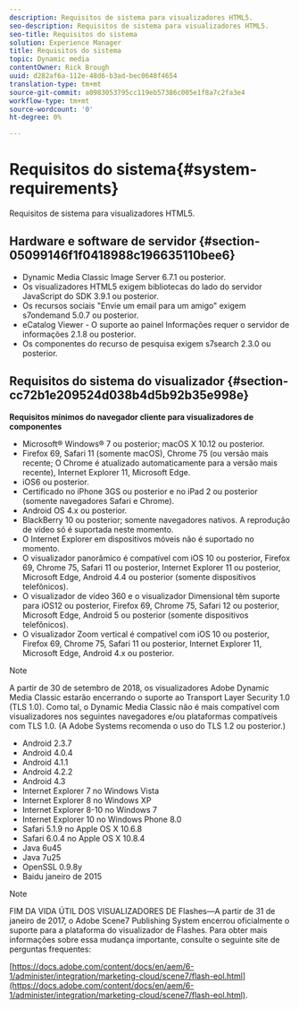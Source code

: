 ```yaml
---
description: Requisitos de sistema para visualizadores HTML5.
seo-description: Requisitos de sistema para visualizadores HTML5.
seo-title: Requisitos do sistema
solution: Experience Manager
title: Requisitos do sistema
topic: Dynamic media
contentOwner: Rick Brough
uuid: d282af6a-112e-48d6-b3ad-bec0648f4654
translation-type: tm+mt
source-git-commit: a0983053795cc119eb57386c005e1f8a7c2fa3e4
workflow-type: tm+mt
source-wordcount: '0'
ht-degree: 0%

---
```



# Requisitos do sistema{#system-requirements}

Requisitos de sistema para visualizadores HTML5.

<!-- Updated June 1, 2020 from https://wiki.corp.adobe.com/pages/viewpage.action?spaceKey=scene7qa&title=s7Viewers%2C+S7SDK%2C+S7OnDemand+Release+Notes - Contact is Sasha -->

## Hardware e software de servidor {#section-05099146f1f0418988c196635110bee6}

* Dynamic Media Classic Image Server 6.7.1 ou posterior.
* Os visualizadores HTML5 exigem bibliotecas do lado do servidor JavaScript do SDK 3.9.1 ou posterior.
* Os recursos sociais &quot;Envie um email para um amigo&quot; exigem s7ondemand 5.0.7 ou posterior.
* eCatalog Viewer - O suporte ao painel Informações requer o servidor de informações 2.1.8 ou posterior.
* Os componentes do recurso de pesquisa exigem s7search 2.3.0 ou posterior.

## Requisitos do sistema do visualizador {#section-cc72b1e209524d038b4d5b92b35e998e}

**Requisitos mínimos do navegador cliente para visualizadores de componentes**

* Microsoft® Windows® 7 ou posterior; macOS X 10.12 ou posterior.
* Firefox 69, Safari 11 (somente macOS), Chrome 75 (ou versão mais recente; O Chrome é atualizado automaticamente para a versão mais recente), Internet Explorer 11, Microsoft Edge.
* iOS6 ou posterior.
* Certificado no iPhone 3GS ou posterior e no iPad 2 ou posterior (somente navegadores Safari e Chrome).
* Android OS 4.x ou posterior.
* BlackBerry 10 ou posterior; somente navegadores nativos. A reprodução de vídeo só é suportada neste momento.
* O Internet Explorer em dispositivos móveis não é suportado no momento.
* O visualizador panorâmico é compatível com iOS 10 ou posterior, Firefox 69, Chrome 75, Safari 11 ou posterior, Internet Explorer 11 ou posterior, Microsoft Edge, Android 4.4 ou posterior (somente dispositivos telefônicos).
* O visualizador de vídeo 360 e o visualizador Dimensional têm suporte para iOS12 ou posterior, Firefox 69, Chrome 75, Safari 12 ou posterior, Microsoft Edge, Android 5 ou posterior (somente dispositivos telefônicos).
* O visualizador Zoom vertical é compatível com iOS 10 ou posterior, Firefox 69, Chrome 75, Safari 11 ou posterior, Internet Explorer 11, Microsoft Edge, Android 4.x ou posterior.

<!--<a id="section_1486A48CD38F42E3956E022A48207727"></a>-->

>[!NOTE]
>
>A partir de 30 de setembro de 2018, os visualizadores Adobe Dynamic Media Classic estarão encerrando o suporte ao Transport Layer Security 1.0 (TLS 1.0). Como tal, o Dynamic Media Classic não é mais compatível com visualizadores nos seguintes navegadores e/ou plataformas compatíveis com TLS 1.0. (A Adobe Systems recomenda o uso do TLS 1.2 ou posterior.)

* Android 2.3.7
* Android 4.0.4
* Android 4.1.1
* Android 4.2.2
* Android 4.3
* Internet Explorer 7 no Windows Vista
* Internet Explorer 8 no Windows XP
* Internet Explorer 8-10 no Windows 7
* Internet Explorer 10 no Windows Phone 8.0
* Safari 5.1.9 no Apple OS X 10.6.8
* Safari 6.0.4 no Apple OS X 10.8.4
* Java 6u45
* Java 7u25
* OpenSSL 0.9.8y
* Baidu janeiro de 2015

<!--<a id="section_CF857D27B09D4B09999D79DA2628DDEE"></a>-->

>[!NOTE]
>
>FIM DA VIDA ÚTIL DOS VISUALIZADORES DE Flashes—A partir de 31 de janeiro de 2017, o Adobe Scene7 Publishing System encerrou oficialmente o suporte para a plataforma do visualizador de Flashes. Para obter mais informações sobre essa mudança importante, consulte o seguinte site de perguntas frequentes:

[https://docs.adobe.com/content/docs/en/aem/6-1/administer/integration/marketing-cloud/scene7/flash-eol.html](https://docs.adobe.com/content/docs/en/aem/6-1/administer/integration/marketing-cloud/scene7/flash-eol.html).
